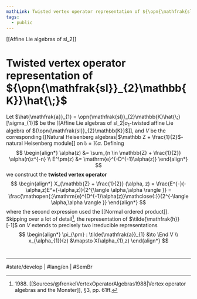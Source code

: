 ```yaml
---
mathLink: Twisted vertex operator representation of ${\opn{\mathfrak{sl}}_{2}\mathbb{K}}\hat{\;}$
tags:
  - public
---
```

[[Affine Lie algebras of sl_2]]
# Twisted vertex operator representation of ${\opn{\mathfrak{sl}}_{2}\mathbb{K}}\hat{\;}$

Let $\hat{\mathfrak{a}}_{1} = \opn{\mathfrak{sl}}_{2}\mathbb{K}\hat{\;}[\sigma_{1}]$ be the [[Affine Lie algebras of sl_2|$\sigma_{1}$-twisted affine Lie algebra of ${\opn{\mathfrak{sl}}_{2}\mathbb{K}}$]],
and $V$ be the corresponding [[Natural Heisenberg algebras|$\mathbb Z + \frac{1}{2}$-natural Heisenberg module]] on $\mathfrak{h}= \mathbb{K}\alpha$.
Defining
$$
\begin{align*}
\alpha(z) &= \sum_{n \in \mathbb{Z} + \frac{1}{2}} \alpha(n)z^{-n} \\
E^\pm(z) &= \mathrm{e}^{-D^{-1}\alpha(z)}
\end{align*}
$$
we construct the **twisted vertex operator**
$$
\begin{align*}
X_{\mathbb{Z} + \frac{1}{2}} (\alpha, z) = \frac{E^{-}(-\alpha,z)E^+(-\alpha,z)}{2^{\langle \alpha,\alpha \rangle }} = \frac{\mathopen{:}\mathrm{e}^{D^{-1}\alpha(z)}\mathclose{:}}{2^{-\langle \alpha,\alpha \rangle }}
\end{align*}
$$
where the second expression used the [[Normal ordered product]].
Skipping over a lot of detail[^1988],
the representation of $\tilde{\mathfrak{h}}[-1]$ on $V$ extends to precisely two irreducible representations
$$
\begin{align*}
\pi_{\pm} : \tilde{\mathfrak{a}}_{1} &\to \End V \\
x_{\alpha_{1}}(z) &\mapsto X(\alpha_{1},z)
\end{align*}
$$

  [^1988]: 1988\. [[Sources/@frenkelVertexOperatorAlgebras1988|Vertex operator algebras and the Monster]], §3, pp. 61ff.

#
---
#state/develop | #lang/en | #SemBr
